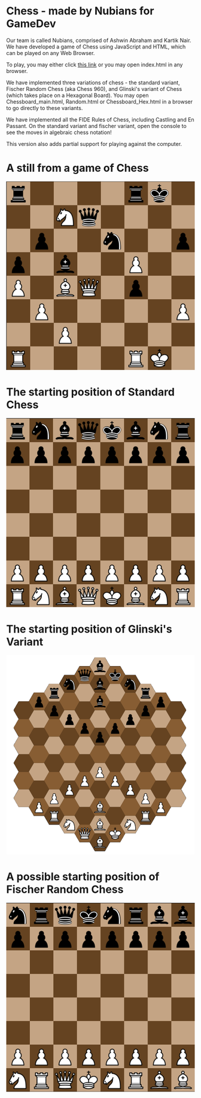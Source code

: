 # Chess - made by Nubians for GameDev

Our team is called Nubians, comprised of Ashwin Abraham and Kartik Nair.
We have developed a game of Chess using JavaScript and HTML, which can be played on any Web Browser.

To play, you may either click [this link](https://k-rt-k.github.io/GameDev/index.html) or you may open index.html in any browser.

We have implemented three variations of chess - the standard variant, Fischer Random Chess (aka Chess 960), and Glinski's variant of Chess (which takes place on a Hexagonal Board). You may open Chessboard_main.html, Random.html or Chessboard_Hex.html in a browser to go directly to these variants.

We have implemented all the FIDE Rules of Chess, including Castling and En Passant.
On the standard variant and fischer variant, open the console to see the moves in algebraic chess notation!

This version also adds partial support for playing against the computer.

# A still from a game of Chess
![image description](readme1.png)

# The starting position of Standard Chess
![image description](readme2.png)

# The starting position of Glinski's Variant
![image description](readme4.png)

# A possible starting position of Fischer Random Chess
![image description](readme3.png)